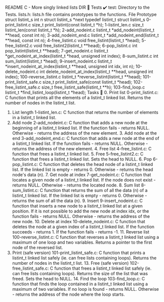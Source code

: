 README 
C - More singly linked lists DIR 📁 Tests ✔️ test: Directory to the Tests.
lists.h: lists.h file contains prototypes to the functions.
File Prototype struct listint_s int n struct listint_s *next typedef listint_t struct listint_s
0-print_listint.c size_t print_listint(const listint_t *h); 1-listint_len.c size_t
listint_len(const listint_t *h); 2-add_nodeint.c listint_t *add_nodeint(listint_t **head,
const int n); 3-add_nodeint_end.c listint_t *add_nodeint_end(listint_t **head, const
int n); 4-free_listint.c void free_listint(listint_t *head); 5-free_listint2.c void
free_listint2(listint_t **head); 6-pop_listint.c int pop_listint(listint_t **head);
7-get_nodeint.c listint_t *get_nodeint_at_index(listint_t *head, unsigned int index);
8-sum_listint.c int sum_listint(listint_t *head); 9-insert_nodeint.c listint_t
*insert_nodeint_at_index(listint_t **head, unsigned int idx, int n); 10-delete_nodeint.c
int delete_nodeint_at_index(listint_t **head, unsigned int index); 100-reverse_listint.c
listint_t *reverse_listint(listint_t **head); 101-print_listint_safe.c size_t
print_listint_safe(const listint_t *head); 102-free_listint_safe.c size_t
free_listint_safe(listint_t **h); 103-find_loop.c listint_t *find_listint_loop(listint_t
*head); Tasks 📃 0. Print list
0-print_listint.c: C function that prints all the elements of a listint_t linked list. Returns
the number of nodes in the listint_t list.
1. List length
1-listint_len.c: C function that returns the number of elements in a listint_t linked list.
2. Add node
2-add_nodeint.c: C function that adds a new node at the beginning of a listint_t
linked list. If the function fails - returns NULL. Otherwise - returns the address of the
new element. 3. Add node at the end
3-add_nodeint_end.c: C function that adds a new node at the end of a listint_t linked
list. If the function fails - returns NULL. Otherwise - returns the address of the new
element. 4. Free list
4-free_listint.c: C function that frees a listint_t linked list. 5. Free
5-free_listint2.c: C function that frees a listint_t linked list. Sets the head to NULL. 6.
Pop
6-pop_listint.c: C function that deletes the head node of a listint_t linked list. If the
linked list is empty - returns 0. Otherwise - returns the head node's data (n). 7. Get
node at index
7-get_nodeint.c: C function that locates a given node of a listint_t linked list. If the
node does not exist - returns NULL. Otherwise - returns the located node. 8. Sum list
8-sum_listint.c: C function that returns the sum of all the data (n) of a listint_t linked
list. If the linked list is empty - returns 0. Otherwise - returns the sum of all the data
(n). 9. Insert
9-insert_nodeint.c: C function that inserts a new node to a listint_t linked list at a
given position. If it is not possible to add the new node at index idx, or the function
fails - returns NULL. Otherwise - returns the address of the new node. 10. Delete at
index
10-delete_nodeint.c: C function that deletes the node at a given index of a listint_t
linked list. If the function succeeds - returns 1. If the function fails - returns -1. 11.
Reverse list
100-reverse_listint.c: C function that reverses a listint_t linked list using a maximum
of one loop and two variables. Returns a pointer to the first node of the reversed list.
12. Print (safe version)
101-print_listint_safe.c: C function that prints a listint_t linked list safely (ie. can free
lists containing loops). Returns the number of nodes in the listint_t list. 13. Free (safe
version)
102-free_listint_safe.c: C function that frees a listint_t linked list safely (ie. can free
lists containing loops). Returns the size of the list that was freed. Sets the head to
NULL. 14. Find the loop
103-find_loop.c: C function that finds the loop contained in a listint_t linked list using
a maximum of two variables. If no loop is found - returns NULL. Otherwise - returns
the address of the node where the loop starts.
